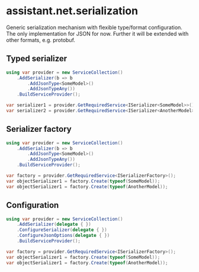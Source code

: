 ﻿# assistant.net.serialization

Generic serialization mechanism with flexible type/format configuration.
The only implementation for JSON for now. Further it will be extended with other formats, e.g. protobuf.

## Typed serializer

```csharp
using var provider = new ServiceCollection()
    .AddSerializer(b => b
        .AddJsonType<SomeModel>()
        .AddJsonTypeAny())
    .BuildServiceProvider();

var serializer1 = provider.GetRequiredService<ISerializer<SomeModel>>();
var serializer2 = provider.GetRequiredService<ISerializer<AnotherModel>>();
```

## Serializer factory

```csharp
using var provider = new ServiceCollection()
    .AddSerializer(b => b
        .AddJsonType<SomeModel>()
        .AddJsonTypeAny())
    .BuildServiceProvider();

var factory = provider.GetRequiredService<ISerializerFactory>();
var objectSerializer1 = factory.Create(typeof(SomeModel));
var objectSerializer1 = factory.Create(typeof(AnotherModel));
```

## Configuration

```csharp
using var provider = new ServiceCollection()
    .AddSerializer(delegate { })
    .ConfigureSerializer(delegate { })
    .ConfigureJsonOptions(delegate { })
    .BuildServiceProvider();

var factory = provider.GetRequiredService<ISerializerFactory>();
var objectSerializer1 = factory.Create(typeof(SomeModel));
var objectSerializer1 = factory.Create(typeof(AnotherModel));
```
